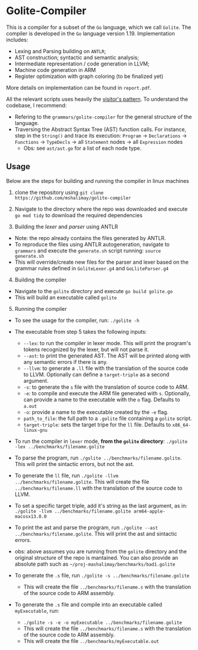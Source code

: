 # Golite-Compiler
This is a compiler for a subset of the `Go` language, which we call `Golite`. The compiler is developed in the `Go` language version 1.19.
Implementation includes:
- Lexing and Parsing building on `ANTLR`;
- AST construction; syntactic and semantic analysis;
- Intermediate representation / code generation in LLVM;
- Machine code generation in ARM
- Register optimization with graph coloring (to be finalized yet)


More details on implementation can be found in `report.pdf`.

All the relevant scripts uses heavily the [visitor's pattern]([url](https://en.wikipedia.org/wiki/Visitor_pattern)). To understand the codebase, I recommend:
- Refering to the `grammars/golite-compiler` for the general structure of the language.
- Traversing the Abstract Syntax Tree (AST) function calls. For instance, step in the `String()` and trace its execution: `Program` -> `Declarations` -> `Functions` -> `TypeDecls` -> all `Statement` nodes ->  all `Expression` nodes
   - Obs: see `ast/ast.go` for a list of each node type.

## Usage
Below are the steps for building and running the compiler in linux machines 

1) clone the repository using 
`git clone https://github.com/mshalimay/golite-compiler`

2) Navigate to the directory where the repo was downloaded and execute `go mod tidy` to download the required dependencies

3) Building the *lexer* and *parser* using ANTLR

- Note: the repo already contains the files generated by ANTLR. 
- To reproduce the files using ANTLR autogeneration, navigate to `grammars` and execute the `generate.sh` script running: `source generate.sh`
- This will override/create new files for the parser and lexer based on the grammar rules defined in `GoliteLexer.g4` and `GoLliteParser.g4`

4) Building the compiler

- Navigate to the `golite` directory and execute `go build golite.go`
- This will build an executable called `golite`

5) Running the compiler

- To see the usage for the compiler, run: `./golite -h`

- The executable from step 5 takes the following inputs:
  - `--lex`: to run the compiler in lexer mode. This will print the program's tokens recognized by the lexer, but will not parse it.
  - `--ast`: to print the generated AST. The AST will be printed along with any semantic errors if there is any.
  - `--llvm`: to generate a `.ll` file with the translation of the source code to LLVM. Optionally can define a `target-triple` as a second argument.
  - `-s`: to generate the `s` file with the translation of source code to ARM. 
  - `-e`: to compile and execute the ARM file generated with `s`. Optionally, can provide a name to the executable with the `o` flag. Defaults to `a.out`
  - `-o`: provide a name to the executable created by the `-e` flag.
  - `path_to_file`: the full path to a `.golite` file containing a `golite` script.
  - `target-triple`: sets the target tripe for the `ll` file. Defaults to `x86_64-linux-gnu`

- To run the compiler in `lexer` mode, **from the `golite` directory**: `./golite -lex ../benchmarks/filename.golite`

- To parse the program, run `./golite ../benchmarks/filename.golite`. This will print the sintactic errors, but not the ast.

- To generate the `ll` file, run `./golite -llvm ../benchmarks/filename.golite`. This will create the file `../benchmarks/filename.ll` with the translation of the source code to LLVM. 
- To set a specific target triple, add it's string as the last argument, as in: `./golite -llvm ../benchmarks/filename.golite arm64-apple-macosx13.0.0` 

- To print the ast and parse the program, run `./golite --ast ../benchmarks/filename.golite`. This will print the ast and sintactic errors.

- obs: above assumes you are running from the `golite` directory and the original structure of the repo is mantained. You can also provide an absolute path such as `~/proj-mashalimay/benchmarks/bad1.golite`

- To generate the `.s` file, run `./golite -s ../benchmarks/filename.golite`
  - This will create the file `../benchmarks/filename.s` with the translation of the source code to ARM assembly. 

- To generate the `.s` file and compile into an executable called `myExecutable`, run: 
  - `./golite -s -e -o myExecutable ../benchmarks/filename.golite`
  - This will create the file `../benchmarks/filename.s` with the translation of the source code to ARM assembly.
  - This will create the file `../benchmarks/myExecutable.out`
